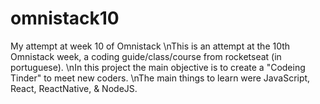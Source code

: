 # omnistack10
My attempt at week 10 of Omnistack
\nThis is an attempt at the 10th Omnistack week, a coding guide/class/course from rocketseat (in portuguese).
\nIn this project the main objective is to create a "Codeing Tinder" to meet new coders.
\nThe main things to learn were JavaScript, React, ReactNative, & NodeJS.
